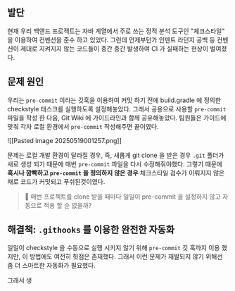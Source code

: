 
## 발단
현재 우리 백엔드 프로젝트는 자바 계열에서 주로 쓰는 정적 분석 도구인 "체크스타일" 을 이용하여 컨벤션을 준수 하고 있었다. 그런데 언제부턴가 인덴트 라던지 공백 등 컨벤션이 제대로 지켜지지 않는 코드들이 중간 중간 발생하여 CI 가 실패하는 현상이 벌여졌다.

## 문제 원인
우리는 ``pre-commit`` 이라는 깃훅을 이용하여 커밋 하기 전에 build.gradle 에 정의한 checkstyle 태스크를 실행하도록 설정해놓았다. 그래서 공용으로 사용할 ``pre-commit`` 파일을 작성 한 다음, Git Wiki 에 가이드라인과 함께 공유해놓았다. 팀원들은 가이드에 맞춰 각자 로컬 환경에서 ``pre-commit`` 작성해주면 끝이였다.

![[Pasted image 20250519001257.png]]

문제는 로컬 개발 환경이 달라질 경우, 즉, 새롭게 git clone 을 받은 경우 ``.git`` 폴더가 새로 생성 되기 때문에  매번 ``pre-commit`` 파일을 다시 수정해줘야했다. 그렇기 때문에 **혹시나 깜빡하고 ``pre-commit`` 을 정의하지 않은 경우** 체크스타일 검수가 이뤄지지 않은 채로 코드가 커밋되고 푸쉬된것이였다. 

> 🤔 매번 프로젝트를 clone 받을 때마다 일일이 pre-commit 을 설정하지 않고 자동으로 적용 할 순 없을까?
## 해결책: ``.githooks`` 를 이용한 완전한 자동화

일일이 checkstyle 을 수동으로 실행 시키지 않기 위해 ``pre-commit`` 깃 훅까지 이용 했지만, 이 방법에도 여전히 헛점은 존재했다. 그래서 이런 문제가 재발되지 않기 위해선 좀 더 스마트한 자동화가 필요했다.

그래서 생
